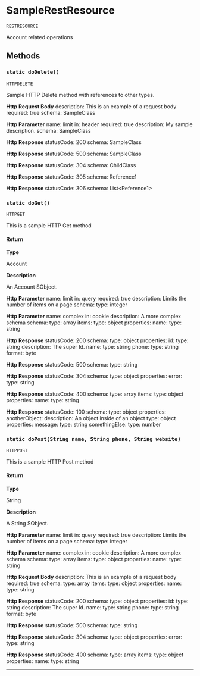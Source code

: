 # SampleRestResource

`RESTRESOURCE`

Account related operations

## Methods
### `static doDelete()`

`HTTPDELETE`

Sample HTTP Delete method with references to other types.


**Http Request Body** description: This is an example of a request body required: true schema: SampleClass


**Http Parameter** name: limit in: header required: true description: My sample description. schema: SampleClass


**Http Response** statusCode: 200 schema: SampleClass


**Http Response** statusCode: 500 schema: SampleClass


**Http Response** statusCode: 304 schema: ChildClass


**Http Response** statusCode: 305 schema: Reference1


**Http Response** statusCode: 306 schema: List&lt;Reference1&gt;

### `static doGet()`

`HTTPGET`

This is a sample HTTP Get method

#### Return

**Type**

Account

**Description**

An Account SObject.


**Http Parameter** name: limit in: query required: true description: Limits the number of items on a page schema:   type: integer


**Http Parameter** name: complex in: cookie description: A more complex schema schema:   type: array   items:     type: object     properties:       name:         type: string


**Http Response** statusCode: 200 schema:   type: object   properties:     id:       type: string       description: The super Id.     name:       type: string     phone:       type: string       format: byte


**Http Response** statusCode: 500 schema:   type: string


**Http Response** statusCode: 304 schema:   type: object   properties:     error:       type: string


**Http Response** statusCode: 400 schema:   type: array   items:     type: object     properties:       name:         type: string


**Http Response** statusCode: 100 schema:   type: object   properties:     anotherObject:       description: An object inside of an object       type: object       properties:         message:           type: string         somethingElse:           type: number

### `static doPost(String name, String phone, String website)`

`HTTPPOST`

This is a sample HTTP Post method

#### Return

**Type**

String

**Description**

A String SObject.


**Http Parameter** name: limit in: query required: true description: Limits the number of items on a page schema:   type: integer


**Http Parameter** name: complex in: cookie description: A more complex schema schema:   type: array   items:     type: object     properties:       name:         type: string


**Http Request Body** description: This is an example of a request body required: true schema:   type: array   items:     type: object     properties:       name:         type: string


**Http Response** statusCode: 200 schema:   type: object   properties:     id:       type: string       description: The super Id.     name:       type: string     phone:       type: string       format: byte


**Http Response** statusCode: 500 schema:   type: string


**Http Response** statusCode: 304 schema:   type: object   properties:     error:       type: string


**Http Response** statusCode: 400 schema:   type: array   items:     type: object     properties:       name:         type: string

---
